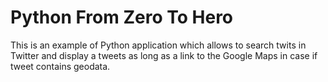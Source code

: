 Python From Zero To Hero
=========================

This is an example of Python application which allows to search twits in Twitter and display a tweets as long as a link to the Google Maps in case if tweet contains geodata.
